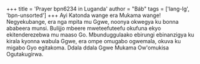 +++
title = 'Prayer bpn6234 in Luganda'
author = "Báb"
tags = ['lang-lg', 'bpn-unsorted']
+++
Ayi Katonda wange era Mukama wange!  Negyekubange, era nga mpita mu Ggwe, noonya okwegya ku bonna ababeera munsi.  Bulijjo mbeere mweteefuteefu okufuna ekyo ekitenderezebwa mu maaso Go.  Mbunduggulaako ebirungi ebinanzigya ku kirala kyonna wabula Ggwe, era ompe omugabo ogwemala, okuva ku migabo Gyo egitakoma.   Ddala ddala Ggwe Mukama Ow'omukisa Ogutakugirwa.
